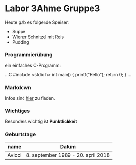 # Labor 3Ahme Gruppe3
Heute gab es folgende Speisen:

* Suppe 
* Wiener Schnitzel mit Reis
* Pudding

### Programmierübung

ein einfaches C-Programm:

...C
#include <stdio.h>
int main()
{
printf("Hello");
return 0;
}
...

### Markdown 
Infos sind [hier](https://guides.github.com/features/mastering-markdown/) zu finden.

### Wichtiges

Besonders wichtig ist **Punktlichkeit**

### Geburtstage
name  | Datum
----- | -----
Avicci| 8. september 1989	- 20. april 2018 
